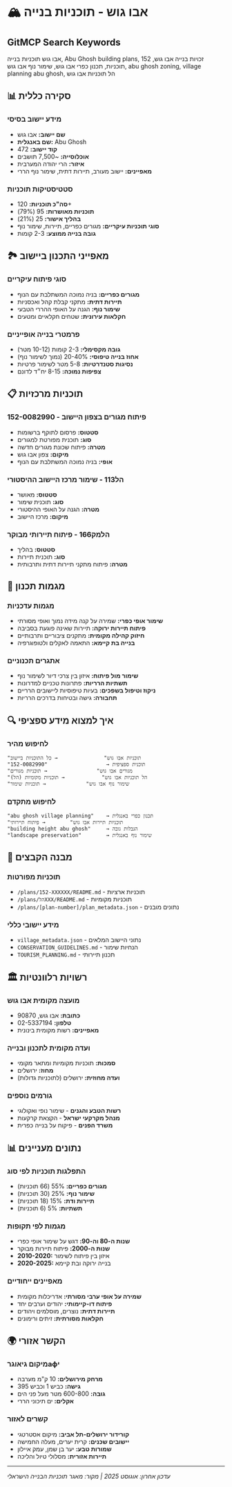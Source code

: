 # 🏔️ אבו גוש - תוכניות בנייה

## GitMCP Search Keywords
אבו גוש תוכניות בנייה, Abu Ghosh building plans, זכויות בנייה אבו גוש, 152 תוכניות, תכנון כפרי אבו גוש, שימור נוף אבו גוש, abu ghosh zoning, village planning abu ghosh, הל תוכניות אבו גוש

## 📊 סקירה כללית

### מידע יישוב בסיסי
- **שם יישוב:** אבו גוש
- **שם באנגלית:** Abu Ghosh
- **קוד יישוב:** 472
- **אוכלוסייה:** ~7,500 תושבים
- **איזור:** הרי יהודה המערבית
- **מאפיינים:** יישוב מעורב, תיירות דתית, שימור נוף הררי

### סטטיסטיקות תוכניות
- **סה"כ תוכניות:** 120+
- **תוכניות מאושרות:** 95 (79%)
- **בהליך אישור:** 25 (21%)
- **סוגי תוכניות עיקריים:** מגורים כפריים, תיירות, שימור נוף
- **גובה בנייה ממוצע:** 2-3 קומות

## 🏞️ מאפייני התכנון ביישוב

### סוגי פיתוח עיקריים
- **מגורים כפריים:** בניה נמוכה המשתלבת עם הנוף
- **תיירות דתית:** מתקני קבלת קהל ואכסניות
- **שימור נוף:** הגנה על האופי ההררי הטבעי
- **חקלאות עירונית:** שטחים חקלאיים ומטעים

### פרמטרי בנייה אופייניים
- **גובה מקסימלי:** 2-3 קומות (10-12 מטר)
- **אחוז בנייה טיפוסי:** 20-40% (נמוך לשימור נוף)
- **נסיגות סטנדרטיות:** 5-8 מטר לשימור פרטיות
- **צפיפות נמוכה:** 8-15 יח״ד לדונם

## 📋 תוכניות מרכזיות

### 152-0082990 - פיתוח מגורים בצפון היישוב
- **סטטוס:** פרסום לתוקף ברשומות
- **סוג:** תוכנית מפורטת למגורים
- **מטרה:** פיתוח שכונת מגורים חדשה
- **מיקום:** צפון אבו גוש
- **אופי:** בניה נמוכה המשתלבת עם הנוף

### הל113 - שימור מרכז היישוב ההיסטורי
- **סטטוס:** מאושר
- **סוג:** תוכנית שימור
- **מטרה:** הגנה על האופי ההיסטורי
- **מיקום:** מרכז היישוב

### הלמק166 - פיתוח תיירותי מבוקר
- **סטטוס:** בהליך
- **סוג:** תוכנית תיירות
- **מטרה:** פיתוח מתקני תיירות דתית ותרבותית

## 🎯 מגמות תכנון

### מגמות עדכניות
- **שימור אופי כפרי:** שמירה על קנה מידה נמוך ואופי מסורתי
- **פיתוח תיירות ירוקה:** תיירות שאינה פוגעת בסביבה
- **חיזוק קהילה מקומית:** מתקנים ציבוריים ותרבותיים
- **בנייה בת קיימא:** התאמה לאקלים ולטופוגרפיה

### אתגרים תכנוניים
- **שימור מול פיתוח:** איזון בין צרכי דיור לשימור נוף
- **תשתיות הרריות:** פתרונות טכניים למדרונות
- **ניקוז וטיפול בשפכים:** בעיות טיפוסיות ליישובים הרריים
- **תחבורה:** גישה ובטיחות בדרכים הרריות

## 🔍 איך למצוא מידע ספציפי

### לחיפוש מהיר
```
"תוכניות אבו גוש"               → כל התוכניות ביישוב
"152-0082990"                   → תוכנית ספציפית
"מגורים אבו גוש"                → תוכניות מגורים
"הל תוכניות אבו גוש"            → תוכניות מקומיות (הל)
"שימור נוף אבו גוש"             → תוכניות שימור
```

### לחיפוש מתקדם
```
"abu ghosh village planning"    → תכנון כפרי באנגלית
"תוכניות תיירות אבו גוש"        → פיתוח תיירותי
"building height abu ghosh"     → הגבלות גובה
"landscape preservation"        → שימור נוף באנגלית
```

## 📁 מבנה הקבצים

### תוכניות מפורטות
- `/plans/152-XXXXXX/README.md` - תוכניות ארציות
- `/plans/הלXXX/README.md` - תוכניות מקומיות
- `/plans/[plan-number]/plan_metadata.json` - נתונים מובנים

### מידע יישובי כללי
- `village_metadata.json` - נתוני היישוב המלאים
- `CONSERVATION_GUIDELINES.md` - הנחיות שימור
- `TOURISM_PLANNING.md` - תכנון תיירותי

## 🏛️ רשויות רלוונטיות

### מועצה מקומית אבו גוש
- **כתובת:** אבו גוש, 90870
- **טלפון:** 02-5337194
- **מאפיינים:** רשות מקומית בינונית

### ועדה מקומית לתכנון ובנייה
- **סמכות:** תוכניות מקומיות ומתאר מקומי
- **מחוז:** ירושלים
- **ועדה מחוזית:** ירושלים (לתוכניות גדולות)

### גורמים נוספים
- **רשות הטבע והגנים** - שימור נופי ואקולוגי
- **מנהל מקרקעי ישראל** - הקצאת קרקעות
- **משרד הפנים** - פיקוח על בנייה כפרית

## 📊 נתונים מעניינים

### התפלגות תוכניות לפי סוג
- **מגורים כפריים:** 55% (66 תוכניות)
- **שימור נוף:** 25% (30 תוכניות)
- **תיירות ודת:** 15% (18 תוכניות)
- **תשתיות:** 5% (6 תוכניות)

### מגמות לפי תקופות
- **שנות ה-80 וה-90:** דגש על שימור אופי כפרי
- **שנות ה-2000:** פיתוח תיירות מבוקר
- **2010-2020:** איזון בין פיתוח לשימור
- **2020-2025:** בנייה ירוקה ובת קיימא

### מאפיינים ייחודיים
- **שמירה על אופי ערבי מסורתי:** אדריכלות מקומית
- **פיתוח דו-קיימותי:** יהודים וערבים יחד
- **תיירות דתית:** נוצרים, מוסלמים ויהודים
- **חקלאות מסורתית:** זיתים ורימונים

## 🌍 הקשר אזורי

### מיקום גיאוגרафי
- **מרחק מירושלים:** 10 ק"מ מערבה
- **גישה:** כביש 1 וכביש 395
- **גובה:** 600-800 מטר מעל פני הים
- **אקלים:** ים תיכוני הררי

### קשרים לאזור
- **קורידור ירושלים-תל אביב:** מיקום אסטרטגי
- **יישובים שכנים:** קרית יערים, מעלה החמישה
- **שמורות טבע:** יער בן שמן, עמק איילון
- **תיירות אזורית:** מסלולי טיול והליכה

---

*עדכון אחרון: אוגוסט 2025 | מקור: מאגר תוכניות הבנייה הישראלי*
